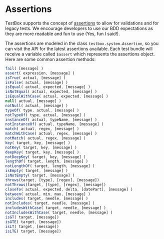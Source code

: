 # Assertions

TestBox supports the concept of [assertions](http://en.wikipedia.org/wiki/Assertion_%28software_development%29) to allow for validations and for legacy tests. We encourage developers to use our BDD expectations as they are more readable and fun to use (Yes, fun I said!). 

The assertions are modeled in the class `testbox.system.Assertion`, so you can visit the API for the latest assertions available. Each test bundle will receive a variable called `$assert` which represents the assertions object. Here are some common assertion methods:

```javascript
fail( [message] )
assert( expression, [message] )
isTrue( actual, [message] )
isFalse( actual, [message] )
isEqual( actual, expected, [message] )
isNotEqual( actual, expected, [message] )
isEqualWithCase( actual, expected, [message] )
null( actual, [message] )
notNull( actual, [message] )
typeOf( type, actual, [message] )
notTypeOf( type, actual, [message] )
instanceOf( actual, typeName, [message] )
notInstanceOf( actual, typeName, [message] )
match( actual, regex, [message] )
matchWithCase( actual, regex, [message] )
notMatch( actual, regex, [message] )
key( target, key, [message] )
notKey( target, key, [message] )
deepKey( target, key, [message] )
notDeepKey( target, key, [message] )
lengthOf( target, length, [message] )
notLengthOf( target, length, [message] )
isEmpty( target, [message] )
isNotEmpty( target, [message] )
throws(target, [type], [regex], [message])
notThrows(target, [type], [regex], [message])
closeTo( actual, expected, delta, [datePart], [message] )
between( actual, min, max, [message] )
includes( target, needle, [message] )
notIncludes( target, needle, [message] )
includesWithCase( target, needle, [message] )
notIncludesWithCase( target, needle, [message] )
isGT( target, [message])
isGTE( target, [message])
isLT( target, [message])
isLTE( target, [message])
```


